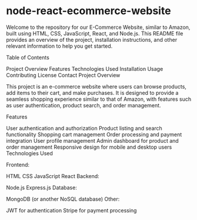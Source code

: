 # node-react-ecommerce-website

Welcome to the repository for our E-Commerce Website, similar to Amazon, built using HTML, CSS, JavaScript, React, and Node.js. This README file provides an overview of the project, installation instructions, and other relevant information to help you get started.

Table of Contents

Project Overview
Features
Technologies Used
Installation
Usage
Contributing
License
Contact
Project Overview

This project is an e-commerce website where users can browse products, add items to their cart, and make purchases. It is designed to provide a seamless shopping experience similar to that of Amazon, with features such as user authentication, product search, and order management.

Features

User authentication and authorization
Product listing and search functionality
Shopping cart management
Order processing and payment integration
User profile management
Admin dashboard for product and order management
Responsive design for mobile and desktop users
Technologies Used

Frontend:

HTML
CSS
JavaScript
React
Backend:

Node.js
Express.js
Database:

MongoDB (or another NoSQL database)
Other:

JWT for authentication
Stripe for payment processing
